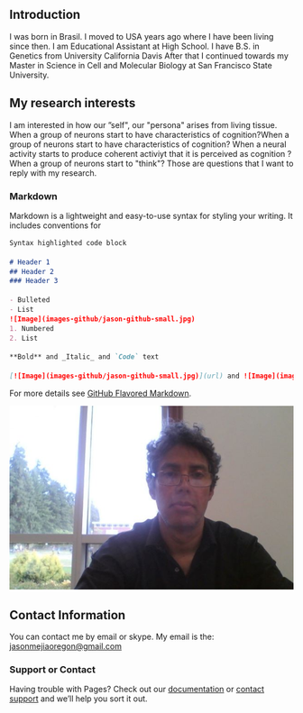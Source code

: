## Introduction

I was born in Brasil.
I moved to USA years ago where I have been living since then.
I am Educational Assistant at High School. 
I have B.S. in Genetics from University California Davis
After that I continued towards my Master in Science in Cell and Molecular Biology at San Francisco State 
University.

## My research interests

I am interested in how our ”self", our "persona" arises from living tissue. 
When a group of neurons start to have characteristics of cognition?When a group of neurons start to have characteristics of cognition?
When a neural activity starts to produce coherent activiyt that it is perceived as cognition ?
When a group of neurons start to "think"?
Those are questions that I want to reply with my research. 



### Markdown

Markdown is a lightweight and easy-to-use syntax for styling your writing. It includes conventions for

```markdown
Syntax highlighted code block

# Header 1
## Header 2
### Header 3

- Bulleted
- List
![Image](images-github/jason-github-small.jpg)
1. Numbered
2. List

**Bold** and _Italic_ and `Code` text

[![Image](images-github/jason-github-small.jpg)](url) and ![Image](images-github/jason-github-small.jpg)
```

For more details see [GitHub Flavored Markdown](https://guides.github.com/features/mastering-markdown/).

![Image](images-github/jason-github-small.jpg)
## Contact Information

You can contact me by email or skype.  My email is the: jasonmejiaoregon@gmail.com

### Support or Contact

Having trouble with Pages? Check out our [documentation](https://help.github.com/categories/github-pages-basics/) or [contact support](https://github.com/contact) and we’ll help you sort it out.
